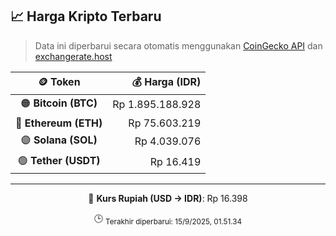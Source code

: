 

<!-- HARGA_KRIPTO -->
## 📈 Harga Kripto Terbaru

> Data ini diperbarui secara otomatis menggunakan [CoinGecko API](https://www.coingecko.com/) dan [exchangerate.host](https://exchangerate.host/)

<div align="center">

| 🪙 Token | 💰 Harga (IDR) |
|:------:|---------------:|
| 🟠 **Bitcoin (BTC)**   | Rp 1.895.188.928 |
| 🔵 **Ethereum (ETH)**  | Rp 75.603.219 |
| 🟣 **Solana (SOL)**    | Rp 4.039.076 |
| 🟢 **Tether (USDT)**   | Rp 16.419 |

---

💱 **Kurs Rupiah (USD → IDR)**: Rp 16.398

🕒 <sub>Terakhir diperbarui: 15/9/2025, 01.51.34</sub>

</div>
<!-- /HARGA_KRIPTO -->